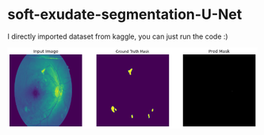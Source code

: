 # soft-exudate-segmentation-U-Net

I directly imported dataset from kaggle, you can just run the code :)


![image](https://github.com/PouyaSonej/soft-exudate-segmentation-U-Net/blob/b726efe74d2953b691f58c5c4c341a2c786fadec/data/soft_exudates.png)

